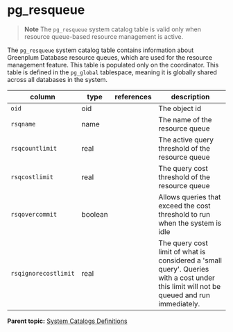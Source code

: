 # pg_resqueue 

> **Note** The `pg_resqueue` system catalog table is valid only when resource queue-based resource management is active.

The `pg_resqueue` system catalog table contains information about Greenplum Database resource queues, which are used for the resource management feature. This table is populated only on the coordinator. This table is defined in the `pg_global` tablespace, meaning it is globally shared across all databases in the system.

|column|type|references|description|
|------|----|----------|-----------|
|`oid`|oid| |The object id|
|`rsqname`|name| |The name of the resource queue|
|`rsqcountlimit`|real| |The active query threshold of the resource queue|
|`rsqcostlimit`|real| |The query cost threshold of the resource queue|
|`rsqovercommit`|boolean| |Allows queries that exceed the cost threshold to run when the system is idle|
|`rsqignorecostlimit`|real| |The query cost limit of what is considered a 'small query'. Queries with a cost under this limit will not be queued and run immediately.|

**Parent topic:** [System Catalogs Definitions](../system_catalogs/catalog_ref-html.html)

